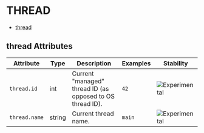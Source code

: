 
<!--- Hugo front matter used to generate the website version of this page:
--->

# THREAD

- [thread](#thread)


## thread Attributes

| Attribute  | Type | Description  | Examples  | Stability |
|---|---|---|---|---|
| `thread.id` | int | Current "managed" thread ID (as opposed to OS thread ID). | `42` | ![Experimental](https://img.shields.io/badge/-experimental-blue) |
| `thread.name` | string | Current thread name. | `main` | ![Experimental](https://img.shields.io/badge/-experimental-blue) |



